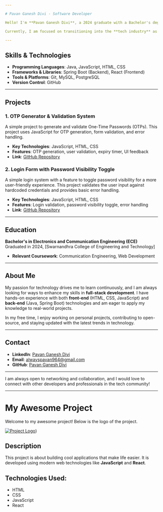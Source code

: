 ```yaml
---

# Pavan Ganesh Divi - Software Developer

Hello! I'm **Pavan Ganesh Divi**, a 2024 graduate with a Bachelor's degree in **Electronics and Communication Engineering (ECE)**. I have always been passionate about exploring new technologies and using them to create innovative solutions. Over time, my interest in **software development** has grown significantly as I recognized the immense potential to solve real-world problems through technology.

Currently, I am focused on transitioning into the **tech industry** as a software developer, where I aim to contribute to impactful projects while continuously learning and growing in the field. 

---
```


## Skills & Technologies

- **Programming Languages**: Java, JavaScript, HTML, CSS
- **Frameworks & Libraries**: Spring Boot (Backend), React (Frontend)
- **Tools & Platforms**: Git, MySQL, PostgreSQL
- **Version Control**: GitHub

---

## Projects

### 1. **OTP Generator & Validation System**  
A simple project to generate and validate One-Time Passwords (OTPs). This project uses JavaScript for OTP generation, form validation, and error handling.

- **Key Technologies**: JavaScript, HTML, CSS
- **Features**: OTP generation, user validation, expiry timer, UI feedback
- **Link**: [GitHub Repository](https://github.com/pavanganeshdivi/otpgeneration.git)

### 2. **Login Form with Password Visibility Toggle**  
A simple login system with a feature to toggle password visibility for a more user-friendly experience. This project validates the user input against hardcoded credentials and provides basic error handling.

- **Key Technologies**: JavaScript, HTML, CSS
- **Features**: Login validation, password visibility toggle, error handling
- **Link**: [GitHub Repository](https://github.com/pavanganeshdivi/loginpage.git)

---

## Education

**Bachelor's in Electronics and Communication Engineering (ECE)**  
Graduated in 2024, [Swarnandhra College of Engineering and Technology]  
- **Relevant Coursework**: Communication Engineering, Web Development

---

## About Me

My passion for technology drives me to learn continuously, and I am always looking for ways to enhance my skills in **full-stack development**. I have hands-on experience with both **front-end** (HTML, CSS, JavaScript) and **back-end** (Java, Spring Boot) technologies and am eager to apply my knowledge to real-world projects. 

In my free time, I enjoy working on personal projects, contributing to open-source, and staying updated with the latest trends in technology.

---

## Contact

- **LinkedIn**: [Pavan Ganesh Divi](https://www.linkedin.com/in/pavan-ganesh-divi/)
- **Email**: [alwayspavan964@gmail.com](mailto:alwayspavan964@gmail.com)
- **GitHub**: [Pavan Ganesh Divi](https://github.com/pavanganeshdivi)

---

I am always open to networking and collaboration, and I would love to connect with other developers and professionals in the tech community!

---
# My Awesome Project

Welcome to my awesome project! Below is the logo of the project.

[![Project Logo](logos/java.png)](https://www.java.com/))

## Description
This project is about building cool applications that make life easier. It is developed using modern web technologies like **JavaScript** and **React**.

## Technologies Used:
- HTML
- CSS
- JavaScript
- React

